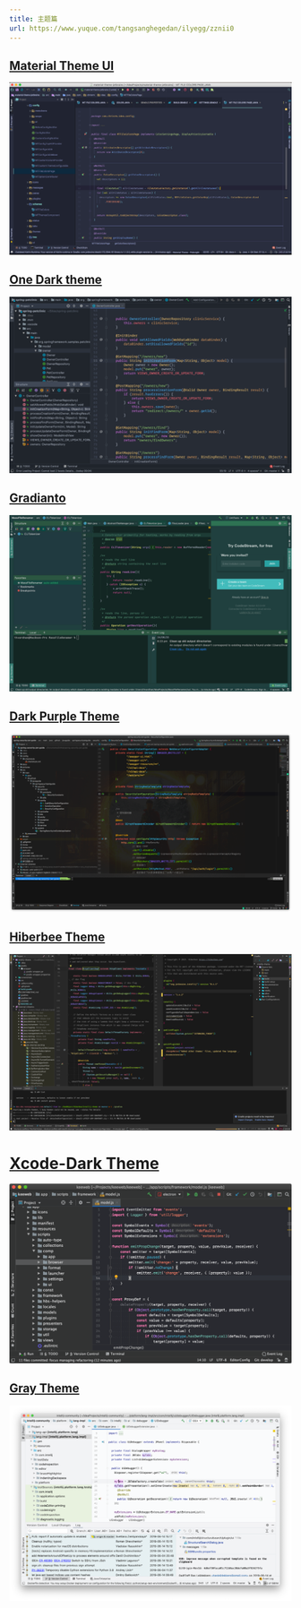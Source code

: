 ```yaml
---
title: 主题篇
url: https://www.yuque.com/tangsanghegedan/ilyegg/zznii0
---
```


## [Material Theme UI](https://plugins.jetbrains.com/plugin/8006-material-theme-ui/versions)

![](../assets/zznii0/1607521878731-f33e772d-b384-4919-8e80-32f1776b1934.png) 

## [One Dark theme](https://plugins.jetbrains.com/plugin/11938-one-dark-theme/versions)

![](../assets/zznii0/1607521846530-58477132-4293-4698-b60f-f8cc0a24a4ca.png) 

## [Gradianto](https://plugins.jetbrains.com/plugin/12334-gradianto)

![](../assets/zznii0/1607521833960-860da6c7-5fe1-4499-bfea-7250ffb16fde.png) 

## [Dark Purple Theme](https://plugins.jetbrains.com/plugin/12100-dark-purple-theme/versions)
![](../assets/zznii0/1607521463647-63d18ed5-8cc9-46f6-ba32-8345df13e707.png)



## [Hiberbee Theme](https://plugins.jetbrains.com/plugin/12118-hiberbee-theme/versions)

![](../assets/zznii0/1607521809773-921a62b3-ca51-4049-a2ec-be28eee57928.png) 

# [Xcode-Dark Theme](https://plugins.jetbrains.com/plugin/13106-xcode-dark-theme/versions)

![](../assets/zznii0/1607522032723-1ddce280-fcf9-4b47-aee6-3ddcff28036a.png)



## [Gray Theme](https://plugins.jetbrains.com/plugin/12103-gray-theme/versions)

![](../assets/zznii0/1607521928293-0f172be5-85b6-44fc-838b-547cd39dcc63.png)
